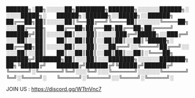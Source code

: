 ██████╗░██╗░░░░░██╗████████╗███████╗░░░░░░██████╗░░░░░█████╗░  ██████╗░██████╗░░█████╗░░██████╗
██╔══██╗██║░░░░░██║╚══██╔══╝╚════██║░░░░░░╚════██╗░░░██╔══██╗  ██╔══██╗██╔══██╗██╔══██╗██╔════╝
██████╦╝██║░░░░░██║░░░██║░░░░░███╔═╝█████╗░░███╔═╝░░░██║░░██║  ██║░░██║██║░░██║██║░░██║╚█████╗░
██╔══██╗██║░░░░░██║░░░██║░░░██╔══╝░░╚════╝██╔══╝░░░░░██║░░██║  ██║░░██║██║░░██║██║░░██║░╚═══██╗
██████╦╝███████╗██║░░░██║░░░███████╗░░░░░░███████╗██╗╚█████╔╝  ██████╔╝██████╔╝╚█████╔╝██████╔╝
╚═════╝░╚══════╝╚═╝░░░╚═╝░░░╚══════╝░░░░░░╚══════╝╚═╝░╚════╝░  ╚═════╝░╚═════╝░░╚════╝░╚═════╝░

JOIN US : https://discord.gg/WTtnVnc7
